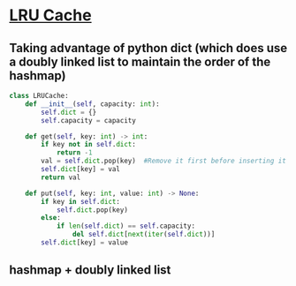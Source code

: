 # [LRU Cache](https://leetcode.com/problems/lru-cache/solutions/?orderBy=most_votes)
## Taking advantage of python dict (which does use a doubly linked list to maintain the order of the hashmap)
~~~python
class LRUCache:
    def __init__(self, capacity: int):
        self.dict = {}
        self.capacity = capacity   

    def get(self, key: int) -> int:
        if key not in self.dict:
            return -1
        val = self.dict.pop(key)  #Remove it first before inserting it at the end again
        self.dict[key] = val   
        return val        

    def put(self, key: int, value: int) -> None:
        if key in self.dict:    
            self.dict.pop(key)
        else:
            if len(self.dict) == self.capacity:
                del self.dict[next(iter(self.dict))]         
        self.dict[key] = value
~~~

## hashmap + doubly linked list
